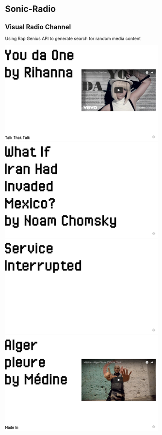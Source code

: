 # Sonic-Radio
## Visual Radio Channel

Using Rap Genius API to generate search for random media content


![alt text](screenshots/1.png "Demo Screenshot")
![alt text](screenshots/2.png "Demo Screenshot")
![alt text](screenshots/3.png "Demo Screenshot")
![alt text](screenshots/4.png "Demo Screenshot")
